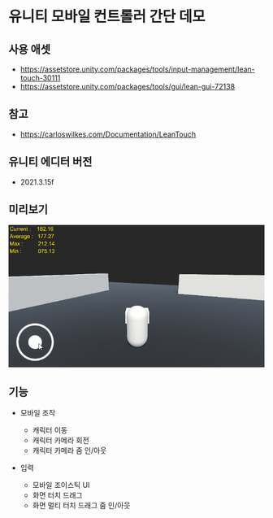 # 유니티 모바일 컨트롤러 간단 데모

## 사용 애셋
- <https://assetstore.unity.com/packages/tools/input-management/lean-touch-30111>
- <https://assetstore.unity.com/packages/tools/gui/lean-gui-72138>

## 참고
- <https://carloswilkes.com/Documentation/LeanTouch>

## 유니티 에디터 버전
- 2021.3.15f

## 미리보기
<img src="https://github.com/rito15/Demo_Unity-Mobile-Controller/blob/main/Gif/2023_0624_MobileController.gif">

## 기능
- 모바일 조작
  - 캐릭터 이동
  - 캐릭터 카메라 회전
  - 캐릭터 카메라 줌 인/아웃

- 입력
  - 모바일 조이스틱 UI
  - 화면 터치 드래그
  - 화면 멀티 터치 드래그 줌 인/아웃

